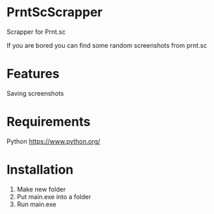# PrntScScrapper
Scrapper for Prnt.sc 

If you are bored you can find some random screenshots from prnt.sc

# Features
Saving screenshots

# Requirements
Python https://www.python.org/

# Installation
1. Make new folder
2. Put main.exe into a folder
3. Run main.exe

